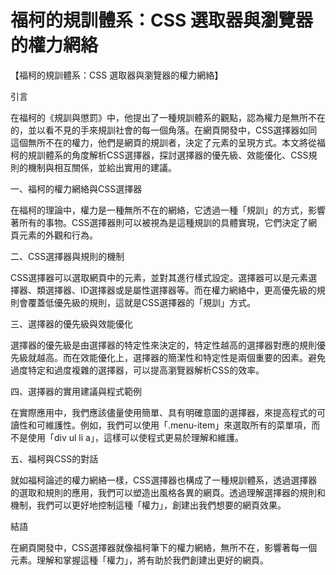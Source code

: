 # 福柯的規訓體系：CSS 選取器與瀏覽器的權力網絡

【福柯的規訓體系：CSS 選取器與瀏覽器的權力網絡】

引言

在福柯的《規訓與懲罰》中，他提出了一種規訓體系的觀點，認為權力是無所不在的，並以看不見的手來規訓社會的每一個角落。在網頁開發中，CSS選擇器如同這個無所不在的權力，他們是網頁的規訓者，決定了元素的呈現方式。本文將從福柯的規訓體系的角度解析CSS選擇器，探討選擇器的優先級、效能優化、CSS規則的機制與相互關係，並給出實用的建議。

一、福柯的權力網絡與CSS選擇器

在福柯的理論中，權力是一種無所不在的網絡，它透過一種「規訓」的方式，影響著所有的事物。CSS選擇器則可以被視為是這種規訓的具體實現，它們決定了網頁元素的外觀和行為。

二、CSS選擇器與規則的機制

CSS選擇器可以選取網頁中的元素，並對其進行樣式設定。選擇器可以是元素選擇器、類選擇器、ID選擇器或是屬性選擇器等。而在權力網絡中，更高優先級的規則會覆蓋低優先級的規則，這就是CSS選擇器的「規訓」方式。

三、選擇器的優先級與效能優化

選擇器的優先級是由選擇器的特定性來決定的，特定性越高的選擇器對應的規則優先級就越高。而在效能優化上，選擇器的簡潔性和特定性是兩個重要的因素。避免過度特定和過度複雜的選擇器，可以提高瀏覽器解析CSS的效率。

四、選擇器的實用建議與程式範例

在實際應用中，我們應該儘量使用簡單、具有明確意圖的選擇器，來提高程式的可讀性和可維護性。例如，我們可以使用「.menu-item」來選取所有的菜單項，而不是使用「div ul li a」，這樣可以使程式更易於理解和維護。

五、福柯與CSS的對話

就如福柯論述的權力網絡一樣，CSS選擇器也構成了一種規訓體系，透過選擇器的選取和規則的應用，我們可以塑造出風格各異的網頁。透過理解選擇器的規則和機制，我們可以更好地控制這種「權力」，創建出我們想要的網頁效果。

結語

在網頁開發中，CSS選擇器就像福柯筆下的權力網絡，無所不在，影響著每一個元素。理解和掌握這種「權力」，將有助於我們創建出更好的網頁。